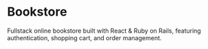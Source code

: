 # Bookstore
Fullstack online bookstore built with React &amp; Ruby on Rails, featuring authentication, shopping cart, and order management.
